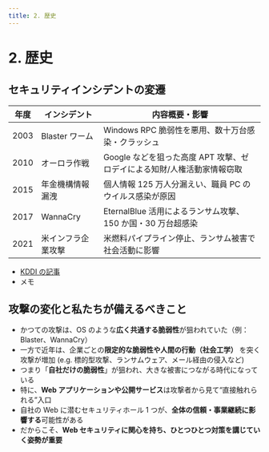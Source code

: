 ```yaml
---
title: 2. 歴史
---
```


# 2. 歴史

## セキュリティインシデントの変遷

| 年度 | インシデント       | 内容概要・影響                                                          |
| ---- | ------------------ | ----------------------------------------------------------------------- |
| 2003 | Blaster ワーム     | Windows RPC 脆弱性を悪用、数十万台感染・クラッシュ                      |
| 2010 | オーロラ作戦       | Google などを狙った高度 APT 攻撃、ゼロデイによる知財/人権活動家情報窃取 |
| 2015 | 年金機構情報漏洩   | 個人情報 125 万人分漏えい、職員 PC のウイルス感染が原因                 |
| 2017 | WannaCry           | EternalBlue 活用によるランサム攻撃、150 か国・30 万台超感染             |
| 2021 | 米インフラ企業攻撃 | 米燃料パイプライン停止、ランサム被害で社会活動に影響                    |

- [KDDI の記事](https://biz.kddi.com/content/column/managed_zerotrust/zerotrust_blog_02/)
- <PopupLink href="/page/history/memo.html">メモ</PopupLink>

## 攻撃の変化と私たちが備えるべきこと

- かつての攻撃は、OS のような**広く共通する脆弱性**が狙われていた（例：Blaster、WannaCry）
- 一方で近年は、企業ごとの**限定的な脆弱性や人間の行動（社会工学）** を突く攻撃が増加 (e.g. 標的型攻撃、ランサムウェア、メール経由の侵入など)
- つまり「**自社だけの脆弱性**」が狙われ、大きな被害につながる時代になっている
- 特に、**Web アプリケーションや公開サービス**は攻撃者から見て“直接触れられる”入口
- 自社の Web に潜むセキュリティホール 1 つが、**全体の信頼・事業継続に影響する**可能性がある
- だからこそ、**Web セキュリティに関心を持ち、ひとつひとつ対策を講じていく姿勢が重要**
